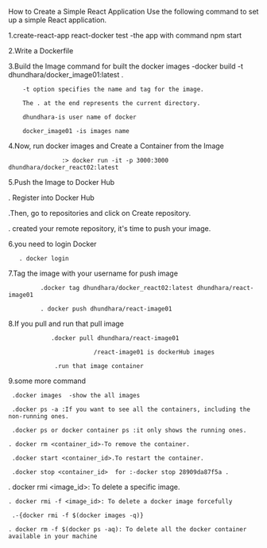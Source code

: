 How to Create a Simple React Application
Use the following command to set up a simple React application.

1.create-react-app react-docker
 test -the app with command npm start

2.Write a Dockerfile

3.Build the Image
        command for built the docker images -docker build -t dhundhara/docker_image01:latest . 
        
        -t option specifies the name and tag for the image.
        
        The . at the end represents the current directory.
        
        dhundhara-is user name of docker

        docker_image01 -is images name
        
4.Now, run docker images and Create a Container from the Image  

                   :> docker run -it -p 3000:3000 dhundhara/docker_react02:latest  
                   
5.Push the Image to Docker Hub

   . Register into Docker Hub 
   
   .Then, go to repositories and click on Create repository.
   
   . created your remote repository, it's time to push your image. 
   
6.you need to login Docker

       . docker login
       
7.Tag the image with your username for push image

             .docker tag dhundhara/docker_react02:latest dhundhara/react-image01  
             
             . docker push dhundhara/react-image01    
             
8.If you pull and run that pull image

                .docker pull dhundhara/react-image01   
                
                            /react-image01 is dockerHub images
                            
                 .run that image container     

9.some more command

     .docker images  -show the all images   
     
     .docker ps -a :If you want to see all the containers, including the non-running ones.
     
     .docker ps or docker container ps :it only shows the running ones.
     
    . docker rm <container_id>-To remove the container.
    
     .docker start <container_id>.To restart the container.
     
     .docker stop <container_id>  for :-docker stop 28909da87f5a .
     
   .  docker rmi <image_id>: To delete a specific image.
   
    . docker rmi -f <image_id>: To delete a docker image forcefully
    
     .-{docker rmi -f $(docker images -q)}
     
    . docker rm -f $(docker ps -aq): To delete all the docker container available in your machine




